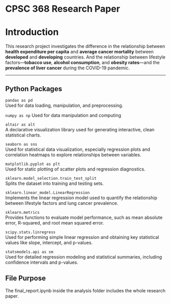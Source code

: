 # CPSC 368 Research Paper

# Introduction

This research project investigates the difference in the relationship between **health expenditure per capita** and **average cancer mortality** between **developed** and **developing** countries. And the relationship between lifestyle factors—**tobacco use**, **alcohol consumption**, and **obesity rates**—and the **prevalence of liver cancer** during the COVID-19 pandemic. 

---

## Python Packages

`pandas as pd`  
  Used for data loading, manipulation, and preprocessing. 
  
`numpy as np`
  Used for data manipulation and computing
  
`altair as alt`  
  A declarative visualization library used for generating interactive, clean statistical charts. 
  
`seaborn as sns`  
  Used for statistical data visualization, especially regression plots and correlation heatmaps to explore relationships between variables.

`matplotlib.pyplot as plt`  
  Used for static plotting of scatter plots and regression diagnostics. 

`sklearn.model_selection.train_test_split`  
  Splits the dataset into training and testing sets.

`sklearn.linear_model.LinearRegression`  
  Implements the linear regression model used to quantify the relationship between lifestyle factors and lung cancer prevalence.

`sklearn.metrics`  
  Provides functions to evaluate model performance, such as mean absolute error, R-squared, and root mean squared error.

`scipy.stats.linregress`  
  Used for performing simple linear regression and obtaining key statistical values like slope, intercept, and p-values.
  
`statsmodels.api as sm`  
  Used for detailed regression modeling and statistical summaries, including confidence intervals and p-values.

## File Purpose
The final_report.ipynb inside the analysis folder includes the whole research paper.
